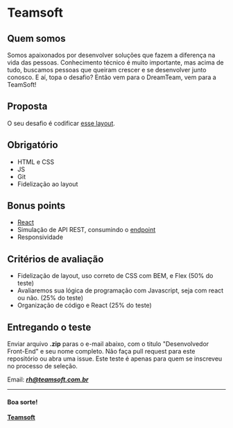 # Teamsoft

## Quem somos
Somos apaixonados por desenvolver soluções que fazem a diferença na vida das pessoas. 
Conhecimento técnico é muito importante, mas acima de tudo, buscamos pessoas que queiram crescer e se desenvolver junto conosco. 
E aí, topa o desafio? Então vem para o DreamTeam, vem para a TeamSoft! 

## Proposta
O seu desafio é codificar [esse layout](https://www.figma.com/file/1RWDOOFeh5836Y4KruOl5w/FrontEnd?node-id=0%3A1).

## Obrigatório
* HTML e CSS 
* JS
* Git
* Fidelização ao layout

## Bonus points
* [React](https://reactjs.org/)
* Simulação de API REST, consumindo o [endpoint](https://6077803e1ed0ae0017d6aea4.mockapi.io/test-frontend/products)
* Responsividade

## Critérios de avaliação
* Fidelização de layout, uso correto de CSS com BEM, e Flex (50% do teste)
* Avaliaremos sua lógica de programação com Javascript, seja com react ou não. (25% do teste)
* Organização de código e React (25% do teste)


## Entregando o teste

Enviar arquivo **.zip** paras o e-mail abaixo, com o titulo "Desenvolvedor Front-End" e seu nome completo. Não faça pull request para este repositório ou abra uma issue. Este teste é apenas para quem se inscreveu no processo de seleção.

Email:
_**rh@teamsoft.com.br**_

---

#### Boa sorte!

**[Teamsoft](https://teamsoft.com.br)**

